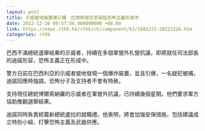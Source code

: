 ```yaml
---
layout: post
title: 示威營地裝置被引爆　巴西將就任官員指恐怖主義形成中
date: 2022-12-26 09:57:56.000000000 +08:00
link: https://news.rthk.hk/rthk/ch/component/k2/1681372-20221226.htm
categories: rthk
---
```


巴西不滿總統選舉結果的示威者，持續在多個軍營外扎營抗議，即將就任司法部長的迪諾形容，恐怖主義正在形成中。

警方日前在巴西利亞的示威者營地發現一個爆炸裝置，並且引爆，一名疑犯被捕。迪諾回應時強調，恐怖分子及支持者不會有特赦。

支持現任總統博爾索納羅的示威者在軍營外抗議，已持續幾個星期。他們要求軍方協助推翻選舉結果。

迪諾同時負責統籌新總統盧拉的就職禮。他表明，將會加強安保措施，包括建議成立特別小組，打擊恐怖主義及武器供應。
